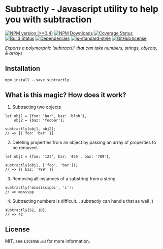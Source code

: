 # Subtractly - Javascript utility to help you with subtraction

[![NPM version (>=0.4)](https://img.shields.io/npm/v/subtractly.svg?style=flat-square)](https://www.npmjs.com/package/subtractly) [![NPM Downloads](https://img.shields.io/npm/dm/subtractly.svg?style=flat-square)](https://www.npmjs.com/package/subtractly) [![Coverage Status](https://img.shields.io/coveralls/michael-iglesias/subtractly.svg?style=flat-square)](https://coveralls.io/r/omnidan/redux-undo) [![Build Status](https://img.shields.io/travis/michael-iglesias/subtractly/master.svg?style=flat-square)](https://travis-ci.org/michael-iglesias/subtractly) [![Dependencies](https://img.shields.io/david/michael-iglesias/subtractly.svg?style=flat-square)](https://david-dm.org/michael-iglesias/subtractly)  [![js-standard-style](https://img.shields.io/badge/code%20style-standard-brightgreen.svg?style=flat-square)](http://standardjs.com/) [![GitHub license](https://img.shields.io/badge/license-MIT-blue.svg?style=flat-square)](https://raw.githubusercontent.com/michael-iglesias/subtractly/master/LICENSE.md)

_Exports a polymorphic 'subtract()' that can take numbers, strings, objects, & arrays_


## Installation

```
npm install --save subtractly
```

## What is this magic? How does it work?

1. Subtracting two objects
```
let obj1 = {foo: 'bar', baz: 'blob'},
    obj2 = {baz: 'foobar'};

subtractly(obj1, obj2);
// => [{ foo: 'bar' }]
```

2. Deleting properties from an object by passing an array of properties to be removed.
```
let obj1 = {foo: '123', bar: '456', baz: '789'},

subtractly(obj1, ['foo', 'bar']);
// => [{ baz: '789' }]
```

3. Removing all instances of a substring from a string
```
subtractly('mississippi', 'i');
// => msssspp
```

4. Subtracting numbers is difficult... subtractly can handle that as well ;)
```
subtractly(52, 10);
// => 42
```

## License

MIT, see `LICENSE.md` for more information.
